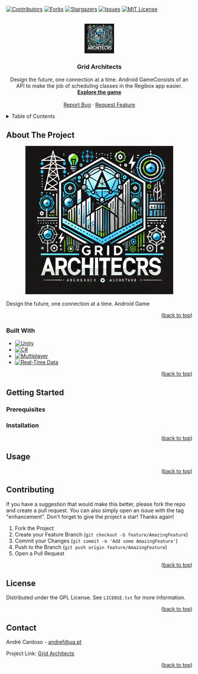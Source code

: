 <!-- Improved compatibility of back to top link: See: https://github.com/othneildrew/Best-README-Template/pull/73 -->
<a name="readme-top"></a>
<!--
*** Thanks for checking out the Best-README-Template. If you have a suggestion
*** that would make this better, please fork the repo and create a pull request
*** or simply open an issue with the tag "enhancement".
*** Don't forget to give the project a star!
*** Thanks again! Now go create something AMAZING! :D
-->



<!-- PROJECT SHIELDS -->
<!--
*** I'm using markdown "reference style" links for readability.
*** Reference links are enclosed in brackets [ ] instead of parentheses ( ).
*** See the bottom of this document for the declaration of the reference variables
*** for contributors-url, forks-url, etc. This is an optional, concise syntax you may use.
*** https://www.markdownguide.org/basic-syntax/#reference-style-links
-->
[![Contributors][contributors-shield]][contributors-url]
[![Forks][forks-shield]][forks-url]
[![Stargazers][stars-shield]][stars-url]
[![Issues][issues-shield]][issues-url]
[![MIT License][license-shield]][license-url]



<!-- PROJECT LOGO -->
<br />
<div align="center">
  <a href="https://github.com/andrefdre/Grid-Architects">
    <img src="Docs/logo.webp" alt="Logo" width="80" height="80">
  </a>

<h3 align="center">Grid Architects</h3>

  <p align="center">
    Design the future, one connection at a time. Android GameConsists of an API to make the job of scheduling classes in the Regibox app easier.
    <br />
    <a href=""><strong>Explore the game</strong></a>
    <br />
    <br />
    <!-- <a href="https://youtu.be/vULnTanHHmM">View Demo</a>
    · -->
    <a href="https://github.com/andrefdre/Grid-Architects/issues">Report Bug</a>
    ·
    <a href="https://github.com/andrefdre/Grid-Architects/issues">Request Feature</a>
  </p>
</div>



<!-- TABLE OF CONTENTS -->
<details>
  <summary>Table of Contents</summary>
  <ol>
    <li>
      <a href="#about-the-project">About The Project</a>
    </li>
    <li>
      <a href="#getting-started">Getting Started</a>
      <ul>
        <li><a href="#prerequisites">Prerequisites</a></li>
        <li><a href="#installation">Installation</a></li>
      </ul>
    </li>
    <li><a href="#usage">Usage</a></li>
    <li><a href="#contributing">Contributing</a></li>
    <li><a href="#license">License</a></li>
    <li><a href="#contact">Contact</a></li>
    <li><a href="#acknowledgments">Acknowledgments</a></li>
  </ol>
</details>



<!-- ABOUT THE PROJECT -->
## About The Project
<div align="center">
<img  src="Docs/logo.webp" alt="Logo" width="400">
</div>

Design the future, one connection at a time. Android Game
<p align="right">(<a href="#readme-top">back to top</a>)</p>



### Built With

* [![Unity][Unity.com]][Unity-url]
* [![C#][CSharp.com]][CSharp-url]
* [![Multiplayer][Multiplayer.com]][Multiplayer-url]
* [![Real-Time Data][RealTimeData.com]][RealTimeData-url]


<p align="right">(<a href="#readme-top">back to top</a>)</p>



<!-- GETTING STARTED -->
## Getting Started


### Prerequisites



### Installation


<p align="right">(<a href="#readme-top">back to top</a>)</p>

<!-- USAGE EXAMPLES -->
## Usage


<p align="right">(<a href="#readme-top">back to top</a>)</p>

<!-- CONTRIBUTING -->
## Contributing

If you have a suggestion that would make this better, please fork the repo and create a pull request. You can also simply open an issue with the tag "enhancement".
Don't forget to give the project a star! Thanks again!

1. Fork the Project
2. Create your Feature Branch (`git checkout -b feature/AmazingFeature`)
3. Commit your Changes (`git commit -m 'Add some AmazingFeature'`)
4. Push to the Branch (`git push origin feature/AmazingFeature`)
5. Open a Pull Request

<p align="right">(<a href="#readme-top">back to top</a>)</p>



<!-- LICENSE -->
## License

Distributed under the GPL License. See `LICENSE.txt` for more information.

<p align="right">(<a href="#readme-top">back to top</a>)</p>



<!-- CONTACT -->
## Contact

André Cardoso - andref@ua.pt

Project Link: [Grid Architects](https://github.com/andrefdre/Grid-Architects)

<p align="right">(<a href="#readme-top">back to top</a>)</p>


<!-- MARKDOWN LINKS & IMAGES -->
<!-- https://www.markdownguide.org/basic-syntax/#reference-style-links -->
[contributors-shield]: https://img.shields.io/github/contributors/andrefdre/Grid-Architects.svg?style=for-the-badge
[contributors-url]: https://github.com/andrefdre/Grid-Architects/graphs/contributors
[forks-shield]: https://img.shields.io/github/forks/andrefdre/Grid-Architects.svg?style=for-the-badge
[forks-url]: https://github.com/andrefdre/Grid-Architects/network/members
[stars-shield]: https://img.shields.io/github/stars/andrefdre/Grid-Architects.svg?style=for-the-badge
[stars-url]: https://github.com/andrefdre/Grid-Architects/stargazers
[issues-shield]: https://img.shields.io/github/issues/andrefdre/Grid-Architects.svg?style=for-the-badge
[issues-url]: https://github.com/andrefdre/Grid-Architects/issues
[license-shield]: https://img.shields.io/github/license/andrefdre/Grid-Architects.svg?style=for-the-badge
[license-url]: https://github.com/andrefdre/Grid-Architects/blob/master/LICENSE.txt
[product-screenshot]: Docs/logo.svg



[Unity.com]: https://img.shields.io/badge/Unity-000000?style=for-the-badge&logo=unity&logoColor=white
[Unity-url]: https://unity.com/

[CSharp.com]: https://img.shields.io/badge/C%23-239120?style=for-the-badge&logo=c-sharp&logoColor=white
[CSharp-url]: https://learn.microsoft.com/en-us/dotnet/csharp/

[Multiplayer.com]: https://img.shields.io/badge/Multiplayer-008080?style=for-the-badge&logo=gamepad&logoColor=white
[Multiplayer-url]: https://unity.com/solutions/multiplayer

[RealTimeData.com]: https://img.shields.io/badge/Real--Time%20Data-1E90FF?style=for-the-badge&logo=database&logoColor=white
[RealTimeData-url]: https://example.com/realtime-data
